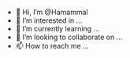 - 👋 Hi, I’m @Hamammal
- 👀 I’m interested in ...
- 🌱 I’m currently learning ...
- 💞️ I’m looking to collaborate on ...
- 📫 How to reach me ...

<!---
Hamammal/Hamammal is a ✨ special ✨ repository because its `README.md` (this file) appears on your GitHub profile.
You can click the Preview link to take a look at your changes.
--->
